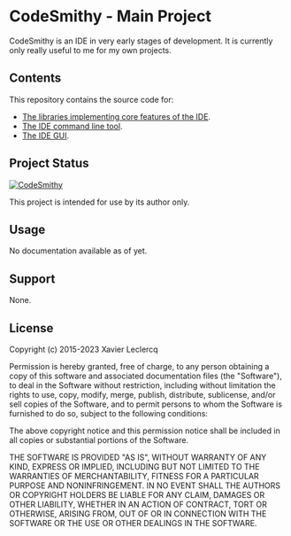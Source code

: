 # CodeSmithy - Main Project

CodeSmithy is an IDE in very early stages of development. It is currently
only really useful to me for my own projects.

## Contents

This repository contains the source code for:
- [The libraries implementing core features of the IDE](Core).
- [The IDE command line tool](CLI).
- [The IDE GUI](UI).

## Project Status

[![CodeSmithy](https://circleci.com/gh/CodeSmithyIDE/CodeSmithy.svg?style=shield)](https://circleci.com/gh/CodeSmithyIDE/CodeSmithy)

This project is intended for use by its author only.

## Usage

No documentation available as of yet.

## Support

None.

## License

Copyright (c) 2015-2023 Xavier Leclercq

Permission is hereby granted, free of charge, to any person obtaining a
copy of this software and associated documentation files (the "Software"),
to deal in the Software without restriction, including without limitation
the rights to use, copy, modify, merge, publish, distribute, sublicense,
and/or sell copies of the Software, and to permit persons to whom the
Software is furnished to do so, subject to the following conditions:

The above copyright notice and this permission notice shall be included in
all copies or substantial portions of the Software.

THE SOFTWARE IS PROVIDED "AS IS", WITHOUT WARRANTY OF ANY KIND, EXPRESS OR
IMPLIED, INCLUDING BUT NOT LIMITED TO THE WARRANTIES OF MERCHANTABILITY,
FITNESS FOR A PARTICULAR PURPOSE AND NONINFRINGEMENT. IN NO EVENT SHALL
THE AUTHORS OR COPYRIGHT HOLDERS BE LIABLE FOR ANY CLAIM, DAMAGES OR OTHER
LIABILITY, WHETHER IN AN ACTION OF CONTRACT, TORT OR OTHERWISE, ARISING
FROM, OUT OF OR IN CONNECTION WITH THE SOFTWARE OR THE USE OR OTHER DEALINGS
IN THE SOFTWARE.
